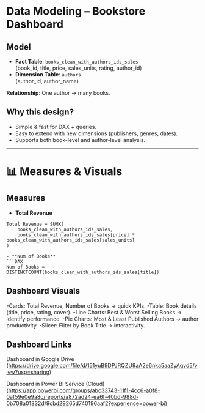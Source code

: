#  Data Modeling – Bookstore Dashboard

##  Model
- **Fact Table**: `books_clean_with_authors_ids_sales`  
  (book_id, title, price, sales_units, rating, author_id)  
- **Dimension Table**: `authors`  
  (author_id, author_name)  

**Relationship**: One author → many books.  

##  Why this design?
- Simple & fast for DAX + queries.  
- Easy to extend with new dimensions (publishers, genres, dates).  
- Supports both book-level and author-level analysis.  

---

# 📊 Measures & Visuals

##  Measures
- **Total Revenue**  
```DAX
Total Revenue = SUMX(
    books_clean_with_authors_ids_sales,
    books_clean_with_authors_ids_sales[price] * books_clean_with_authors_ids_sales[sales_units]
)

- **Num of Books**  
```DAX
Num of Books = DISTINCTCOUNT(books_clean_with_authors_ids_sales[title])

```
##  Dashboard Visuals

-Cards: Total Revenue, Number of Books → quick KPIs.
-Table: Book details (title, price, rating, cover).
-Line Charts: Best & Worst Selling Books → identify performance.
-Pie Charts: Most & Least Published Authors → author productivity.
-Slicer: Filter by Book Title → interactivity.



 ## Dashboard Links

Dashboard in Google Drive
(https://drive.google.com/file/d/151yuB9DPJRQZU9aA2e6nka5aaZyAqvd5/view?usp=sharing)

Dashboard in Power BI Service (Cloud)
(https://app.powerbi.com/groups/abc33743-11f1-4cc6-a0f8-0af59e0e9a8c/reports/a872ad24-ea6f-40bd-988d-0b708a01832d/9cbd29265d740196aaf2?experience=power-bi)
